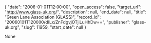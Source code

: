 {
  "date": "2006-01-01T12:00:00", 
  "open_access": false, 
  "target_url": "http://www.glass-uk.org/", 
  "description": null, 
  "end_date": null, 
  "title": "Green Lane Association (GLASS)", 
  "record_id": "20060101T120000/dILx/ZnFdgvjOTjiLuHhDw==", 
  "publisher": "glass-uk.org", 
  "slug": 11959, 
  "start_date": null
}

None